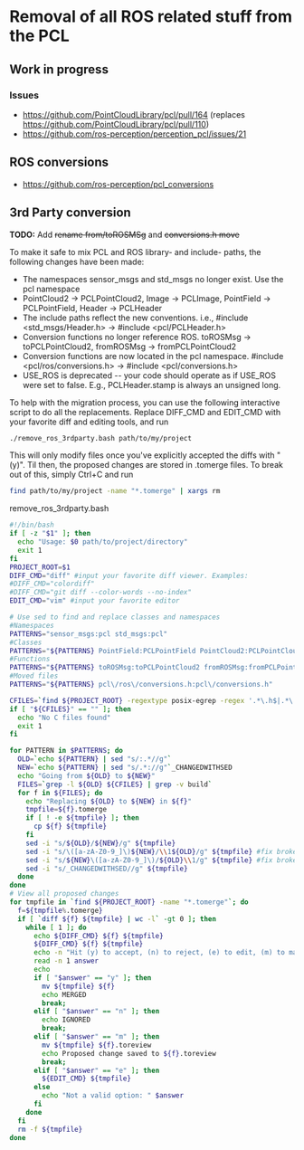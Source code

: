 # Removal of all ROS related stuff from the PCL
## Work in progress
### Issues
* https://github.com/PointCloudLibrary/pcl/pull/164 (replaces https://github.com/PointCloudLibrary/pcl/pull/110)
* https://github.com/ros-perception/perception_pcl/issues/21

## ROS conversions
* https://github.com/ros-perception/pcl_conversions

## 3rd Party conversion
__TODO:__ Add ~~rename from/toROSMSg~~ and ~~conversions.h move~~

To make it safe to mix PCL and ROS library- and include- paths, the following changes have been made:

* The namespaces sensor_msgs and std_msgs no longer exist. Use the pcl namespace
* PointCloud2 -> PCLPointCloud2, Image -> PCLImage, PointField -> PCLPointField, Header -> PCLHeader
* The include paths reflect the new conventions. i.e., #include \<std_msgs/Header.h\> -> #include \<pcl/PCLHeader.h\>
* Conversion functions no longer reference ROS. toROSMsg -> toPCLPointCloud2, fromROSMsg -> fromPCLPointCloud2
* Conversion functions are now located in the pcl namespace. #include \<pcl/ros/conversions.h\> -> #include \<pcl/conversions.h\>
* USE_ROS is deprecated -- your code should operate as if USE_ROS were set to false. E.g., PCLHeader.stamp is always an unsigned long.

To help with the migration process, you can use the following interactive script to do all the replacements. Replace DIFF_CMD and EDIT_CMD with your favorite diff and editing tools, and run

```bash
./remove_ros_3rdparty.bash path/to/my/project
```

This will only modify files once you've explicitly accepted the diffs with "(y)". Til then, the proposed changes are stored in .tomerge files. To break out of this, simply Ctrl+C and run

```bash
find path/to/my/project -name "*.tomerge" | xargs rm
```

remove_ros_3rdparty.bash

```bash
#!/bin/bash
if [ -z "$1" ]; then
  echo "Usage: $0 path/to/project/directory"
  exit 1
fi
PROJECT_ROOT=$1
DIFF_CMD="diff" #input your favorite diff viewer. Examples:
#DIFF_CMD="colordiff" 
#DIFF_CMD="git diff --color-words --no-index"
EDIT_CMD="vim" #input your favorite editor

# Use sed to find and replace classes and namespaces
#Namespaces
PATTERNS="sensor_msgs:pcl std_msgs:pcl"
#Classes
PATTERNS="${PATTERNS} PointField:PCLPointField PointCloud2:PCLPointCloud2 Image:PCLImage Header:PCLHeader"
#Functions
PATTERNS="${PATTERNS} toROSMsg:toPCLPointCloud2 fromROSMsg:fromPCLPointCloud2"
#Moved files
PATTERNS="${PATTERNS} pcl\/ros\/conversions.h:pcl\/conversions.h"

CFILES=`find ${PROJECT_ROOT} -regextype posix-egrep -regex '.*\.h$|.*\.hpp$|.*\.c$|.*\.cpp$'`
if [ "${CFILES}" == "" ]; then
  echo "No C files found"
  exit 1
fi

for PATTERN in $PATTERNS; do
  OLD=`echo ${PATTERN} | sed "s/:.*//g"`
  NEW=`echo ${PATTERN} | sed "s/.*://g"`_CHANGEDWITHSED
  echo "Going from ${OLD} to ${NEW}"
  FILES=`grep -l ${OLD} ${CFILES} | grep -v build`
  for f in ${FILES}; do
    echo "Replacing ${OLD} to ${NEW} in ${f}"
    tmpfile=${f}.tomerge
    if [ ! -e ${tmpfile} ]; then
      cp ${f} ${tmpfile}
    fi
    sed -i "s/${OLD}/${NEW}/g" ${tmpfile}
    sed -i "s/\([a-zA-Z0-9_]\)${NEW}/\\1${OLD}/g" ${tmpfile} #fix broken prefixes
    sed -i "s/${NEW}\([a-zA-Z0-9_]\)/${OLD}\\1/g" ${tmpfile} #fix broken suffixes
    sed -i "s/_CHANGEDWITHSED//g" ${tmpfile}
  done
done
# View all proposed changes
for tmpfile in `find ${PROJECT_ROOT} -name "*.tomerge"`; do
  f=${tmpfile%.tomerge}
  if [ `diff ${f} ${tmpfile} | wc -l` -gt 0 ]; then
    while [ 1 ]; do
      echo ${DIFF_CMD} ${f} ${tmpfile}
      ${DIFF_CMD} ${f} ${tmpfile}
      echo -n "Hit (y) to accept, (n) to reject, (e) to edit, (m) to mark for later: "
      read -n 1 answer
      echo
      if [ "$answer" == "y" ]; then
        mv ${tmpfile} ${f}
        echo MERGED
        break;
      elif [ "$answer" == "n" ]; then
        echo IGNORED
        break;
      elif [ "$answer" == "m" ]; then
        mv ${tmpfile} ${f}.toreview
        echo Proposed change saved to ${f}.toreview
        break;
      elif [ "$answer" == "e" ]; then
        ${EDIT_CMD} ${tmpfile}
      else
        echo "Not a valid option: " $answer
      fi
    done
  fi
  rm -f ${tmpfile}
done
```